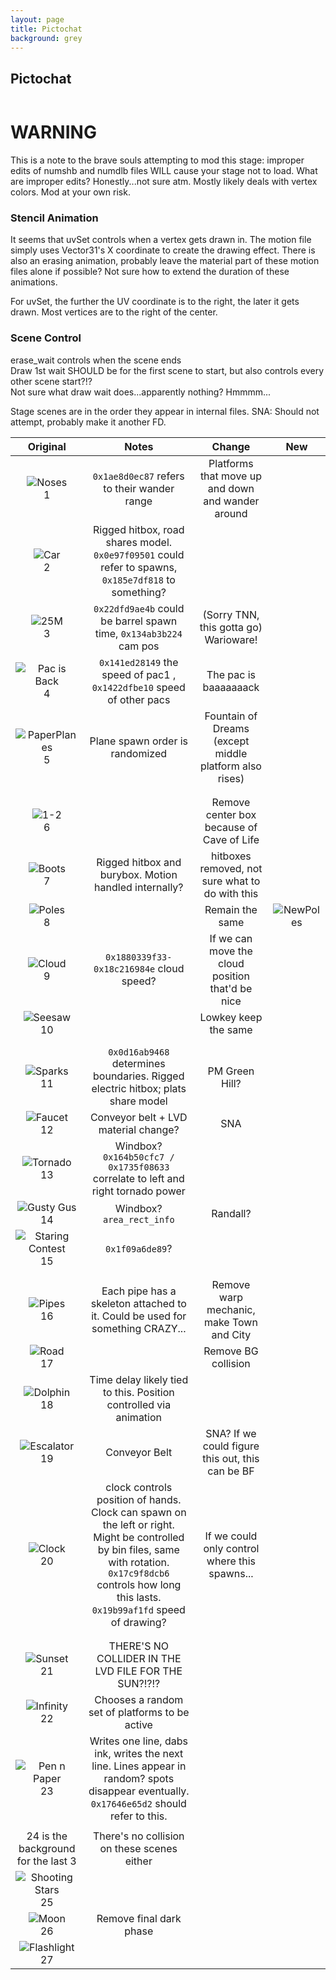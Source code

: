 ```yaml
---
layout: page
title: Pictochat
background: grey
---
```


<div class="col-lg-12 text-center">
	<h2 class="section-heading text-uppercase">Pictochat</h2>
</div>
<img class="img-fluid d-block mx-auto" src="https://ssb.wiki.gallery/images/thumb/0/07/SSBU-PictoChat_2.png/800px-SSBU-PictoChat_2.png" alt="">

# WARNING
This is a note to the brave souls attempting to mod this stage: improper edits of numshb and numdlb files WILL cause your stage not to load. What are improper edits? Honestly...not sure atm. Mostly likely deals with vertex colors. Mod at your own risk.

### Stencil Animation
It seems that uvSet controls when a vertex gets drawn in. The motion file simply uses Vector31's X coordinate to create the drawing effect. There is also an erasing animation, probably leave the material part of these motion files alone if possible? Not sure how to extend the duration of these animations.

For uvSet, the further the UV coordinate is to the right, the later it gets drawn. Most vertices are to the right of the center.


### Scene Control
erase_wait controls when the scene ends<br/>
Draw 1st wait SHOULD be for the first scene to start, but also controls every other scene start?!? <br/>
Not sure what draw wait does...apparently nothing? Hmmmm...

Stage scenes are in the order they appear in internal files. SNA: Should not attempt, probably make it another FD.

| Original | Notes | Change | New |
| :---:|:----:|:---:|:---:|
| ![Noses](https://ssb.wiki.gallery/images/thumb/e/e4/Pictochat_2_Jellyfish.jpeg/175px-Pictochat_2_Jellyfish.jpeg)<br/>1| `0x1ae8d0ec87` refers to their wander range | Platforms that move up and down and wander around | |
| ![Car](https://ssb.wiki.gallery/images/thumb/8/8b/PictoChat_2_Car.jpg/175px-PictoChat_2_Car.jpg)<br/> 2| Rigged hitbox, road shares model. `0x0e97f09501` could refer to spawns, `0x185e7df818` to something? | | |
| ![25M](https://ssb.wiki.gallery/images/thumb/6/6e/Pictochat_2_Donkey_Kong.jpeg/175px-Pictochat_2_Donkey_Kong.jpeg)<br/> 3| `0x22dfd9ae4b` could be barrel spawn time,  `0x134ab3b224` cam pos | (Sorry TNN, this gotta go) Warioware! | |
| ![Pac is Back](https://ssb.wiki.gallery/images/thumb/f/f6/Pictochat_2_PacPix.jpg/175px-Pictochat_2_PacPix.jpg)<br/> 4| `0x141ed28149` the speed of pac1 , `0x1422dfbe10` speed of other pacs  | The pac is baaaaaaack | |
| ![PaperPlanes](https://ssb.wiki.gallery/images/thumb/1/1f/PictoChat_2_Paper_Airplanes.jpeg/175px-PictoChat_2_Paper_Airplanes.jpeg)<br/> 5| Plane spawn order is randomized| Fountain of Dreams (except middle platform also rises) | |
| | | |
| | | |
| ![1-2](https://ssb.wiki.gallery/images/thumb/e/ed/PictoChat_2_Girders.jpeg/175px-PictoChat_2_Girders.jpeg)<br/> 6| | Remove center box because of Cave of Life | |
| ![Boots](https://ssb.wiki.gallery/images/thumb/0/06/PictoChat_2_Boots.jpeg/175px-PictoChat_2_Boots.jpeg)<br/> 7| Rigged hitbox and burybox. Motion handled internally? | hitboxes removed, not sure what to do with this | |
| ![Poles](https://ssb.wiki.gallery/images/thumb/1/14/PictoChat_2_Poles.jpeg/175px-PictoChat_2_Poles.jpeg)<br/> 8| | Remain the same |![NewPoles](https://ssb.wiki.gallery/images/thumb/1/14/PictoChat_2_Poles.jpeg/175px-PictoChat_2_Poles.jpeg) |
| ![Cloud](https://ssb.wiki.gallery/images/thumb/6/69/PictoChat_2_Clouds.jpeg/175px-PictoChat_2_Clouds.jpeg)<br/> 9| `0x1880339f33-0x18c216984e` cloud speed? | If we can move the cloud position that'd be nice | |
| ![Seesaw](https://ssb.wiki.gallery/images/thumb/2/20/PictoChat_2_Seesaw.jpeg/175px-PictoChat_2_Seesaw.jpeg)<br/> 10| | Lowkey keep the same | |
| | | |
| | | |
| ![Sparks](https://ssb.wiki.gallery/images/thumb/f/f0/PictoChat_2_Sparks.jpeg/175px-PictoChat_2_Sparks.jpeg)<br/> 11| `0x0d16ab9468` determines boundaries. Rigged electric hitbox; plats share model | PM Green Hill? | |
| ![Faucet](https://ssb.wiki.gallery/images/thumb/1/15/Pictochat_2_Faucet.jpg/175px-Pictochat_2_Faucet.jpg)<br/> 12| Conveyor belt + LVD material change? | SNA |
| ![Tornado](https://ssb.wiki.gallery/images/thumb/1/10/PictoChat_2_Tornado.jpeg/175px-PictoChat_2_Tornado.jpeg)<br/> 13| Windbox? `0x164b50cfc7 / 0x1735f08633` correlate to left and right tornado power | | |
| ![Gusty Gus](https://ssb.wiki.gallery/images/thumb/8/82/PictoChat_2_Gusty_Gus_2.jpeg/175px-PictoChat_2_Gusty_Gus_2.jpeg)<br/> 14| Windbox? `area_rect_info` | Randall? | |
| ![Staring Contest](https://ssb.wiki.gallery/images/thumb/9/92/PictoChat_2_Staring_Contest.jpeg/175px-PictoChat_2_Staring_Contest.jpeg)<br/> 15| `0x1f09a6de89`? | | |
| | | |
| | | |
| ![Pipes](https://ssb.wiki.gallery/images/thumb/9/90/Pictochat_2_Pipes.jpg/175px-Pictochat_2_Pipes.jpg)<br/> 16| Each pipe has a skeleton attached to it. Could be used for something CRAZY... | Remove warp mechanic, make Town and City | |
| ![Road](https://ssb.wiki.gallery/images/thumb/e/e8/PictoChat_2_Road.jpg/175px-PictoChat_2_Road.jpg)<br/> 17| | Remove BG collision | |
| ![Dolphin](https://ssb.wiki.gallery/images/thumb/d/d9/Pictochat_2_Dolphins.jpeg/175px-Pictochat_2_Dolphins.jpeg)<br/> 18| Time delay likely tied to this. Position controlled via animation | | |
| ![Escalator](https://ssb.wiki.gallery/images/thumb/3/34/PictoChat_2_Elevator.jpeg/175px-PictoChat_2_Elevator.jpeg)<br/> 19| Conveyor Belt | SNA? If we could figure this out, this can be BF | |
| ![Clock](https://ssb.wiki.gallery/images/thumb/4/4e/PictoChat_2_Clock.jpeg/175px-PictoChat_2_Clock.jpeg)<br/> 20| clock controls position of hands. Clock can spawn on the left or right. Might be controlled by bin files, same with rotation. `0x17c9f8dcb6` controls how long this lasts. `0x19b99af1fd` speed of drawing? | If we could only control where this spawns... | |
| | | |
| | | |
| ![Sunset](https://ssb.wiki.gallery/images/thumb/4/41/PictoChat_2_Sunset.jpeg/175px-PictoChat_2_Sunset.jpeg)<br/> 21| THERE'S NO COLLIDER IN THE LVD FILE FOR THE SUN?!?!? | | |
| ![Infinity](https://ssb.wiki.gallery/images/thumb/5/5a/PictoChat_2_Infinity.jpeg/175px-PictoChat_2_Infinity.jpeg)<br/> 22| Chooses a random set of platforms to be active | | |
| ![Pen n Paper](https://ssb.wiki.gallery/images/thumb/6/6a/PictoChat_2_Script.jpeg/175px-PictoChat_2_Script.jpeg)<br/> 23| Writes one line, dabs ink, writes the next line. Lines appear in random? spots disappear eventually. `0x17646e65d2` should refer to this. | | |
| | | |
| 24 is the background for the last 3 | There's no collision on these scenes either | | | | |
| ![Shooting Stars](https://ssb.wiki.gallery/images/thumb/2/27/PictoChat_2_Shooting_Star.jpeg/175px-PictoChat_2_Shooting_Star.jpeg)<br/> 25| | | |
| ![Moon](https://ssb.wiki.gallery/images/thumb/8/86/PictoChat_2_Moon.jpeg/175px-PictoChat_2_Moon.jpeg)<br/> 26| Remove final dark phase | | |
| ![Flashlight](https://ssb.wiki.gallery/images/thumb/b/b3/PictoChat_2_Policeman.jpeg/175px-PictoChat_2_Policeman.jpeg)<br/> 27| | | |